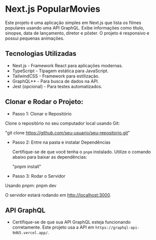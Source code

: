 # Next.js PopularMovies

Este projeto é uma aplicação simples em Next.js que lista os filmes populares usando uma API GraphQL. 
Exibe informações como título, sinopse, data de lançamento, diretor e pôster. O projeto é responsivo e possui pequenas animações.


## Tecnologias Utilizadas

- Next.js - Framework React para aplicações modernas.
- TypeScript - Tipagem estática para JavaScript.
- TailwindCSS - Framework para estilização.
- GraphQL** - Para busca de dados na API.
- Jest (opcional) - Para testes automatizados.


## Clonar e Rodar o Projeto:

- Passo 1: Clonar o Repositório

Clone o repositório no seu computador local usando Git:

  "git clone https://github.com/seu-usuario/seu-repositorio.git"


- Passo 2: Entre na pasta e instalar Dependências

  Certifique-se de que você tenha o `pnpm` instalado. Utilize o comando abaixo para baixar as dependências:

    "pnpm install"

- Passo 3: Rodar o Servidor 

 Usando pnpm:
    pnpm dev

O servidor estará rodando em [http://localhost:3000](http://localhost:3000).


## API GraphQL

- Certifique-se de que sua API GraphQL esteja funcionando corretamente. Este projeto usa a API em `https://graphql-api-9d65.vercel.app/`.


